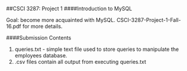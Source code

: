 ##CSCI 3287: Project 1
####Introduction to MySQL

Goal: become more acquainted with MySQL. CSCI-3287-Project-1-Fall-16.pdf for more details. 

####Submission Contents
1. queries.txt - simple text file used to store queries to manipulate the employees database.
2. .csv files contain all output from executing queries.txt

